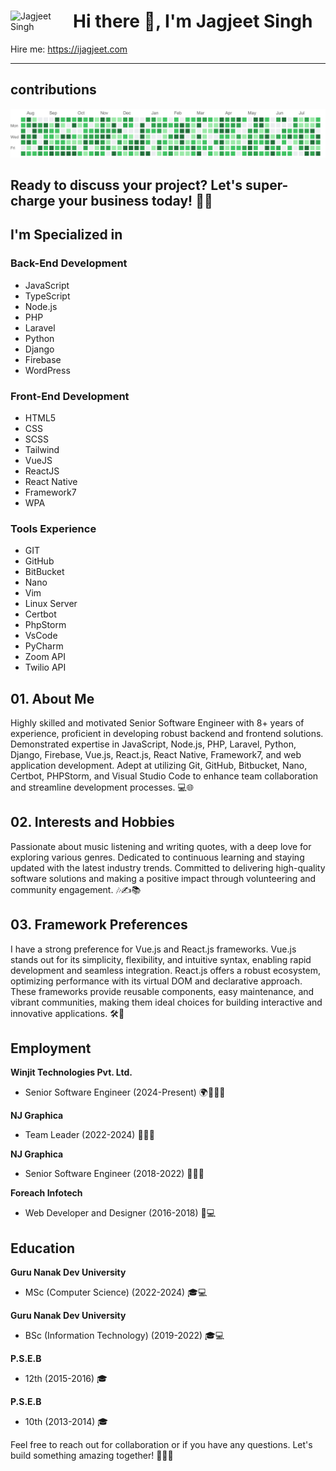 <div>
  <a href="https://ijagjeet.com" target="_blank">
    <img align="left" width="100" height="auto"  src="https://avatars.githubusercontent.com/u/46004289?v=4" alt="Jagjeet Singh"/>
  </a>
  <h1>Hi there 👋, I'm Jagjeet Singh</h1>
  Hire me: <a href="https://ijagjeet.com" target="_blank">https://ijagjeet.com</a>
</div>

---

###



###

## contributions
![Jagjeet Singh](/contributions.gif)

## Ready to discuss your project? Let's super-charge your business today! 💼🚀

## I'm Specialized in

### Back-End Development
- JavaScript
- TypeScript
- Node.js
- PHP
- Laravel
- Python
- Django
- Firebase
- WordPress

### Front-End Development
- HTML5
- CSS
- SCSS
- Tailwind
- VueJS
- ReactJS
- React Native
- Framework7
- WPA

### Tools Experience
- GIT
- GitHub
- BitBucket
- Nano
- Vim
- Linux Server
- Certbot
- PhpStorm
- VsCode
- PyCharm
- Zoom API
- Twilio API

## 01. About Me

Highly skilled and motivated Senior Software Engineer with 8+ years of experience, proficient in developing robust backend and frontend solutions. Demonstrated expertise in JavaScript, Node.js, PHP, Laravel, Python, Django, Firebase, Vue.js, React.js, React Native, Framework7, and web application development. Adept at utilizing Git, GitHub, Bitbucket, Nano, Certbot, PHPStorm, and Visual Studio Code to enhance team collaboration and streamline development processes. 💻🌐

## 02. Interests and Hobbies

Passionate about music listening and writing quotes, with a deep love for exploring various genres. Dedicated to continuous learning and staying updated with the latest industry trends. Committed to delivering high-quality software solutions and making a positive impact through volunteering and community engagement. 🎶✍️📚

## 03. Framework Preferences

I have a strong preference for Vue.js and React.js frameworks. Vue.js stands out for its simplicity, flexibility, and intuitive syntax, enabling rapid development and seamless integration. React.js offers a robust ecosystem, optimizing performance with its virtual DOM and declarative approach. These frameworks provide reusable components, easy maintenance, and vibrant communities, making them ideal choices for building interactive and innovative applications. 🛠️🚀

## Employment

**Winjit Technologies Pvt. Ltd.**
- Senior Software Engineer (2024-Present) 🌍🏢👨‍💼

**NJ Graphica**
- Team Leader (2022-2024) 🏢👨‍💼

**NJ Graphica**
- Senior Software Engineer (2018-2022) 🏢👨‍💻

**Foreach Infotech**
- Web Developer and Designer (2016-2018) 🏢💻

## Education

**Guru Nanak Dev University**
- MSc (Computer Science) (2022-2024) 🎓💻

**Guru Nanak Dev University**
- BSc (Information Technology) (2019-2022) 🎓💻

**P.S.E.B**
- 12th (2015-2016) 🎓

**P.S.E.B**
- 10th (2013-2014) 🎓

Feel free to reach out for collaboration or if you have any questions. Let's build something amazing together! 👨‍💻🚀
